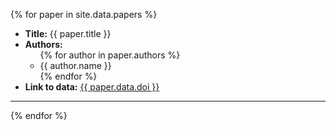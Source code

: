 {% for paper in site.data.papers %}

<ul>
	<li>
		<b>Title:</b> {{ paper.title }}
	</li>
	<li>
		<b>Authors:</b>
		<ul>
			{% for author in paper.authors %}
			<li>{{ author.name }}</li>
			{% endfor %} 
		</ul>
	</li>
	<li>
		<b>Link to data:</b>
		<a href="{{ paper.data.doi }}">{{ paper.data.doi }}</a>
	</li>	
</ul>
<hr/>

{% endfor %}